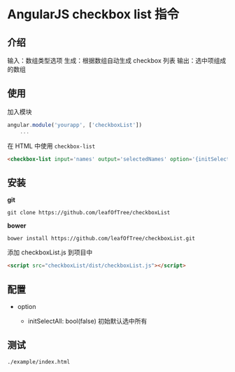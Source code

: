# AngularJS checkbox list 指令

## 介绍
输入：数组类型选项
生成：根据数组自动生成 checkbox 列表
输出：选中项组成的数组

## 使用 

加入模块

```javascript
angular.module('yourapp', ['checkboxList'])
    ...
```

在 HTML 中使用 `checkbox-list`

```html
<checkbox-list input='names' output='selectedNames' option='{initSelectAll: true}'>
```

## 安装

**git**

    git clone https://github.com/leafOfTree/checkboxList

**bower**

    bower install https://github.com/leafOfTree/checkboxList.git

添加 checkboxList.js 到项目中

```html
<script src="checkboxList/dist/checkboxList.js"></script>
```

## 配置

- option

    - initSelectAll: bool(false) 初始默认选中所有

## 测试

`./example/index.html`

